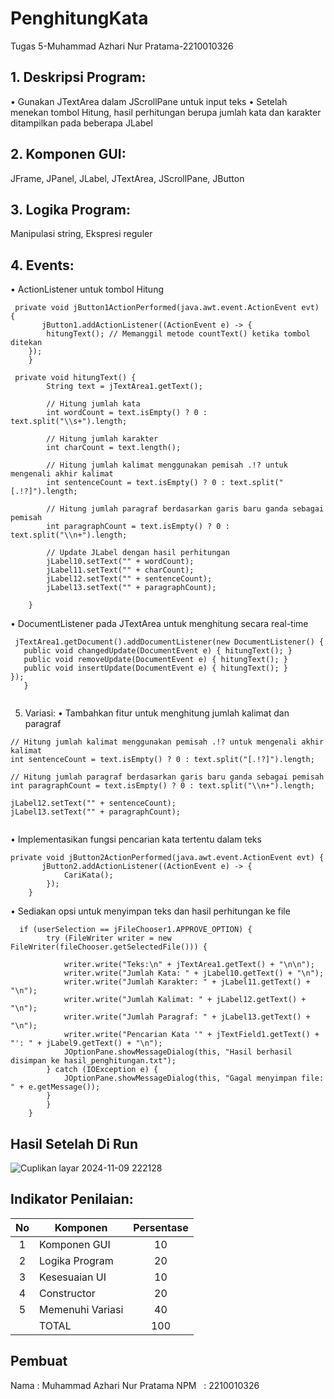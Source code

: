 # PenghitungKata
 Tugas 5-Muhammad Azhari Nur Pratama-2210010326
## 1. Deskripsi Program:
• Gunakan JTextArea dalam JScrollPane untuk input teks
• Setelah menekan tombol Hitung, hasil perhitungan berupa jumlah
kata dan karakter ditampilkan pada beberapa JLabel

## 2. Komponen GUI:
JFrame, JPanel, JLabel, JTextArea, JScrollPane, JButton
## 3. Logika Program: 
Manipulasi string, Ekspresi reguler
## 4. Events:
• ActionListener untuk tombol Hitung
~~~
 private void jButton1ActionPerformed(java.awt.event.ActionEvent evt) {                                         
       jButton1.addActionListener((ActionEvent e) -> {
        hitungText(); // Memanggil metode countText() ketika tombol ditekan
    });
    }

 private void hitungText() {
        String text = jTextArea1.getText();

        // Hitung jumlah kata
        int wordCount = text.isEmpty() ? 0 : text.split("\\s+").length;

        // Hitung jumlah karakter
        int charCount = text.length();

        // Hitung jumlah kalimat menggunakan pemisah .!? untuk mengenali akhir kalimat
        int sentenceCount = text.isEmpty() ? 0 : text.split("[.!?]").length;

        // Hitung jumlah paragraf berdasarkan garis baru ganda sebagai pemisah
        int paragraphCount = text.isEmpty() ? 0 : text.split("\\n+").length;

        // Update JLabel dengan hasil perhitungan
        jLabel10.setText("" + wordCount);
        jLabel11.setText("" + charCount);
        jLabel12.setText("" + sentenceCount);
        jLabel13.setText("" + paragraphCount);
        
    }
~~~
• DocumentListener pada JTextArea untuk menghitung secara real-time
 ~~~
  jTextArea1.getDocument().addDocumentListener(new DocumentListener() {
    public void changedUpdate(DocumentEvent e) { hitungText(); }
    public void removeUpdate(DocumentEvent e) { hitungText(); }
    public void insertUpdate(DocumentEvent e) { hitungText(); }
});
    }
  
 ~~~
5. Variasi:
• Tambahkan fitur untuk menghitung jumlah kalimat dan paragraf
~~~
// Hitung jumlah kalimat menggunakan pemisah .!? untuk mengenali akhir kalimat
int sentenceCount = text.isEmpty() ? 0 : text.split("[.!?]").length;

// Hitung jumlah paragraf berdasarkan garis baru ganda sebagai pemisah
int paragraphCount = text.isEmpty() ? 0 : text.split("\\n+").length;

jLabel12.setText("" + sentenceCount);
jLabel13.setText("" + paragraphCount);
        
~~~
• Implementasikan fungsi pencarian kata tertentu dalam teks
~~~
private void jButton2ActionPerformed(java.awt.event.ActionEvent evt) {                                         
       jButton2.addActionListener((ActionEvent e) -> {
            CariKata();
        });
    } 
 ~~~
• Sediakan opsi untuk menyimpan teks dan hasil perhitungan ke file
~~~
  if (userSelection == jFileChooser1.APPROVE_OPTION) {
        try (FileWriter writer = new FileWriter(fileChooser.getSelectedFile())) {
       
            writer.write("Teks:\n" + jTextArea1.getText() + "\n\n");
            writer.write("Jumlah Kata: " + jLabel10.getText() + "\n");
            writer.write("Jumlah Karakter: " + jLabel11.getText() + "\n");
            writer.write("Jumlah Kalimat: " + jLabel12.getText() + "\n");
            writer.write("Jumlah Paragraf: " + jLabel13.getText() + "\n");
            writer.write("Pencarian Kata '" + jTextField1.getText() + "': " + jLabel9.getText() + "\n");
            JOptionPane.showMessageDialog(this, "Hasil berhasil disimpan ke hasil_penghitungan.txt");
        } catch (IOException e) {
            JOptionPane.showMessageDialog(this, "Gagal menyimpan file: " + e.getMessage());
        }
        }
    }
~~~

## Hasil Setelah Di Run
![Cuplikan layar 2024-11-09 222128](https://github.com/user-attachments/assets/72a143e4-6420-460c-9116-ea29dc6f63d0)

## Indikator Penilaian:
| No  | Komponen         |  Persentase  |
| :-: | --------------   |   :-----:    |
|  1  | Komponen GUI     |    10    |
|  2  | Logika Program   |    20    |
|  3  | Kesesuaian UI    |    10    |
|  4  | Constructor      |    20    |
|  5  | Memenuhi Variasi |    40    |
|     | TOTAL        | 100 |


## Pembuat
Nama  : Muhammad Azhari Nur Pratama
NPM   : 2210010326
